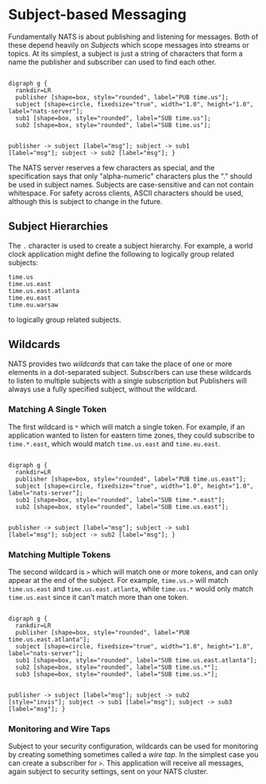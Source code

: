 # Subject-based Messaging

Fundamentally NATS is about publishing and listening for messages. Both of these depend heavily on _Subjects_ which scope messages into streams or topics. At its simplest, a subject is just a string of characters that form a name the publisher and subscriber can used to find each other.

<div class="graphviz"><code data-viz="dot">
digraph g {
  rankdir=LR
  publisher [shape=box, style="rounded", label="PUB time.us"];
  subject [shape=circle, fixedsize="true", width="1.0", height="1.0", label="nats-server"];
  sub1 [shape=box, style="rounded", label="SUB time.us"];
  sub2 [shape=box, style="rounded", label="SUB time.us"];

  publisher -> subject [label="msg"];
  subject -> sub1 [label="msg"];
  subject -> sub2 [label="msg"];
}
</code></div>

 The NATS server reserves a few characters as special, and the specification says that only "alpha-numeric" characters plus the "." should be used in subject names. Subjects are case-sensitive and can not contain whitespace. For safety across clients, ASCII characters should be used, although this is subject to change in the future.

## Subject Hierarchies

The `.` character is used to create a subject hierarchy. For example, a world clock application might define the following to logically group related subjects:

```markup
time.us
time.us.east
time.us.east.atlanta
time.eu.east
time.eu.warsaw
```

to logically group related subjects.

## Wildcards

NATS provides two _wildcards_ that can take the place of one or more elements in a dot-separated subject. Subscribers can use these wildcards to listen to multiple subjects with a single subscription but Publishers will always use a fully specified subject, without the wildcard.

### Matching A Single Token

The first wildcard is `*` which will match a single token. For example, if an application wanted to listen for eastern time zones, they could subscribe to `time.*.east`, which would match `time.us.east` and `time.eu.east`.

<div class="graphviz"><code data-viz="dot">
digraph g {
  rankdir=LR
  publisher [shape=box, style="rounded", label="PUB time.us.east"];
  subject [shape=circle, fixedsize="true", width="1.0", height="1.0", label="nats-server"];
  sub1 [shape=box, style="rounded", label="SUB time.*.east"];
  sub2 [shape=box, style="rounded", label="SUB time.us.east"];

  publisher -> subject [label="msg"];
  subject -> sub1 [label="msg"];
  subject -> sub2 [label="msg"];
}
</code></div>

### Matching Multiple Tokens

The second wildcard is `>` which will match one or more tokens, and can only appear at the end of the subject. For example, `time.us.>` will match `time.us.east` and `time.us.east.atlanta`, while `time.us.*` would only match `time.us.east` since it can't match more than one token.

<div class="graphviz"><code data-viz="dot">
digraph g {
  rankdir=LR
  publisher [shape=box, style="rounded", label="PUB time.us.east.atlanta"];
  subject [shape=circle, fixedsize="true", width="1.0", height="1.0", label="nats-server"];
  sub1 [shape=box, style="rounded", label="SUB time.us.east.atlanta"];
  sub2 [shape=box, style="rounded", label="SUB time.us.*"];
  sub3 [shape=box, style="rounded", label="SUB time.us.>"];

  publisher -> subject [label="msg"];
  subject -> sub2 [style="invis"];
  subject -> sub1 [label="msg"];
  subject -> sub3 [label="msg"];
}
</code></div>

### Monitoring and Wire Taps

Subject to your security configuration, wildcards can be used for monitoring by creating something sometimes called a *wire tap*. In the simplest case you can create a subscriber for `>`. This application will receive all messages, again subject to security settings, sent on your NATS cluster.
